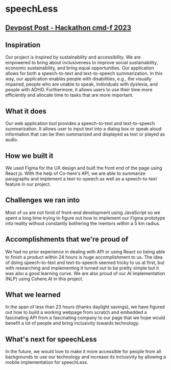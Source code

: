 # speechLess

## [Devpost Post - Hackathon cmd-f 2023](https://devpost.com/software/531177?ref_content=existing_user_added_to_software_team&ref_feature=portfolio&ref_medium=email&utm_campaign=software&utm_content=added_to_software_team&utm_medium=email&utm_source=transactional#app-team)

## Inspiration
Our project is inspired by sustainability and accessibility. We are empowered to bring about inclusiveness to improve social sustainability, economic sustainability, and bring equal opportunities. Our application allows for both a speech-to-text and text-to-speech summarization. In this way, our application enables people with disabilities, e.g., the visually impaired, people who are unable to speak, individuals with dyslexia, and people with ADHD. Furthermore, it allows users to use their time more efficiently and allocate time to tasks that are more important.

## What it does
Our web application tool provides a speech-to-text and text-to-speech summarization. It allows user to input text into a dialog box or speak aloud information that can be then summarized and displayed as text or played as audio.

## How we built it   
We used Figma for the UX design and built the front end of the page using React.js. With the help of Co-here's API, we are able to summarize paragraphs and implement a text-to-speech as well as a speech-to-text feature in our project.

## Challenges we ran into  
Most of us are not fond of front-end development using JavaScript so we spent a long time trying to figure out how to implement our Figma prototype into reality without constantly bothering the mentors within a 5 km radius.

## Accomplishments that we're proud of  
We had no prior experience in dealing with API or using React so being able to finish a product within 24 hours is huge accomplishment to us. The idea of doing speech-to-text and text-to-speech seemed tricky to us at first, but with researching and implementing it turned out to be pretty simple but it was also a good learning curve. We are also proud of our AI implementation (NLP) using Cohere.AI in this project.

## What we learned  
In the span of less than 23 hours (thanks daylight savings), we have figured out how to build a working webpage from scratch and embedded a fascinating API from a fascinating company to our page that we hope would benefit a lot of people and bring inclusivity towards technology.

## What's next for speechLess    
In the future, we would love to make it more accessible for people from all backgrounds to use our technology and increase its inclusivity by allowing a mobile implementation for speechLess.
